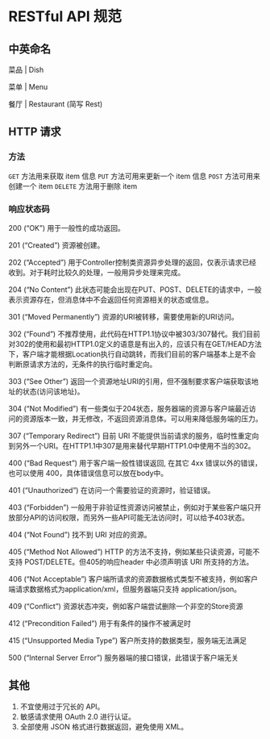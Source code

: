 # RESTful API 规范

## 中英命名

菜品 | Dish

菜单 | Menu

餐厅 | Restaurant (简写 Rest)

## HTTP 请求

### 方法

`GET` 方法用来获取 item 信息
`PUT` 方法可用来更新一个 item 信息
`POST` 方法可用来创建一个 item
`DELETE` 方法用于删除 item

### 响应状态码

200 (“OK”) 用于一般性的成功返回。

201 (“Created”) 资源被创建。

202 (“Accepted”) 用于Controller控制类资源异步处理的返回，仅表示请求已经收到。对于耗时比较久的处理，一般用异步处理来完成。

204 (“No Content”) 此状态可能会出现在PUT、POST、DELETE的请求中，一般表示资源存在，但消息体中不会返回任何资源相关的状态或信息。

301 (“Moved Permanently”) 资源的URI被转移，需要使用新的URI访问。

302 (“Found”) 不推荐使用，此代码在HTTP1.1协议中被303/307替代。我们目前对302的使用和最初HTTP1.0定义的语意是有出入的，应该只有在GET/HEAD方法下，客户端才能根据Location执行自动跳转，而我们目前的客户端基本上是不会判断原请求方法的，无条件的执行临时重定向。

303 (“See Other”) 返回一个资源地址URI的引用，但不强制要求客户端获取该地址的状态(访问该地址)。

304 (“Not Modified”) 有一些类似于204状态，服务器端的资源与客户端最近访问的资源版本一致，并无修改，不返回资源消息体。可以用来降低服务端的压力。

307 (“Temporary Redirect”) 目前 URI 不能提供当前请求的服务，临时性重定向到另外一个URI。在HTTP1.1中307是用来替代早期HTTP1.0中使用不当的302。

400 (“Bad Request”) 用于客户端一般性错误返回, 在其它 4xx 错误以外的错误，也可以使用 400，具体错误信息可以放在body中。

401 (“Unauthorized”) 在访问一个需要验证的资源时，验证错误。

403 (“Forbidden”) 一般用于非验证性资源访问被禁止，例如对于某些客户端只开放部分API的访问权限，而另外一些API可能无法访问时，可以给予403状态。

404 (“Not Found”) 找不到 URI 对应的资源。

405 (“Method Not Allowed”) HTTP 的方法不支持，例如某些只读资源，可能不支持 POST/DELETE。但405的响应header 中必须声明该 URI 所支持的方法。

406 (“Not Acceptable”) 客户端所请求的资源数据格式类型不被支持，例如客户端请求数据格式为application/xml，但服务器端只支持 application/json。

409 (“Conflict”) 资源状态冲突，例如客户端尝试删除一个非空的Store资源

412 (“Precondition Failed”) 用于有条件的操作不被满足时

415 (“Unsupported Media Type”) 客户所支持的数据类型，服务端无法满足

500 (“Internal Server Error”) 服务器端的接口错误，此错误于客户端无关

## 其他

1. 不宜使用过于冗长的 API。
2. 敏感请求使用 OAuth 2.0 进行认证。
3. 全部使用 JSON 格式进行数据返回，避免使用 XML。